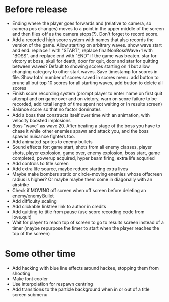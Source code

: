 # Before release

- Ending where the player goes forwards and (relative to camera, so camera pos changes) moves to a point in the upper middle of the screen and then flies off as the camera stops(?). Don't forget to record score.
- Add a recorded high score system with names that also records the version of the game. Allow starting on arbitrary waves. show wave start and end. replace 1 with "START", replace finalNonBossWave+1 with "BOSS". and replace end with "END" if the game was beaten. star for victory at boss, skull for death, door for quit, door and star for quitting between waves? Default to showing scores starting on 1 but allow changing category to other start waves. Save timestamp for scores in file. Show total number of scores saved in scores menu. add button to prune all but top 10 scores for all starting waves, add button to delete all scores
- Finish score recording system (prompt player to enter name on first quit attempt and on game over and on victory, warn on score failure to be recorded, add total length of time spent not waiting or in results screen)
- Balance score so that no factor dominates
- Add a boss that constructs itself over time with an animation, with velocity boosted implosions
- Boss "wave" as wave 20. After beating a stage of the boss you have to chase it while other enemies spawn and attack you, and the boss spawns nuisance fighters too.
- Add animated sprites to enemy bullets
- Sound effects for: game start, shots from all enemy classes, player shots, player explosion, game over, enemy explosion, boss start, game completed, powerup acquired, hyper beam firing, extra life acquried
- Add controls to title screen
- Add extra life source, maybe reduce starting extra lives
- Maybe make bombers static or circle-moving enemies whose offscreen radius is higher? Or maybe maybe them come in diagonally with an airstrike
- Check if MOVING off screen when off screen before deleting an enemy/enemyBullet
- Add difficulty scaling
- Add clickable linktree link to author in credits
- Add quitting to title from pause (use score recording code from love.quit)
- Wait for player to reach top of screen to go to results screen instead of a timer (maybe repurpose the timer to start when the player reaches the top of the screen)

# Some other time
- Add hacking with blue line effects around hackee, stopping them from shooting
- Make font cooler
- Use interpolation for respawn centring
- Add transitions to the particle background when in or out of a title screen submenu
